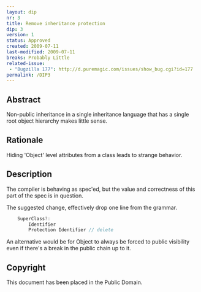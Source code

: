 ```yaml
---
layout: dip
nr: 3
title: Remove inheritance protection
dip: 3
version: 1
status: Approved
created: 2009-07-11
last-modified: 2009-07-11
breaks: Probably Little
related-issue: 
 - "Bugzilla 177": http://d.puremagic.com/issues/show_bug.cgi?id=177
permalink: /DIP3
---
```


Abstract
--------

Non-public inheritance in a single inheritance language that has a
single root object hierarchy makes little sense.

Rationale
---------

Hiding 'Object' level attributes from a class leads to strange behavior.

Description
-----------

The compiler is behaving as spec'ed, but the value and correctness of
this part of the spec is in question.

The suggested change, effectively drop one line from the grammar.

```d
    SuperClass?:
        Identifier
        Protection Identifier // delete
```

An alternative would be for Object to always be forced to public
visibility even if there's a break in the public chain up to it.

Copyright
---------

This document has been placed in the Public Domain.
